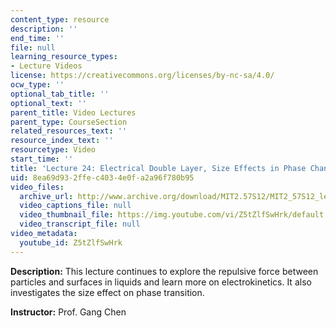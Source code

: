 ```yaml
---
content_type: resource
description: ''
end_time: ''
file: null
learning_resource_types:
- Lecture Videos
license: https://creativecommons.org/licenses/by-nc-sa/4.0/
ocw_type: ''
optional_tab_title: ''
optional_text: ''
parent_title: Video Lectures
parent_type: CourseSection
related_resources_text: ''
resource_index_text: ''
resourcetype: Video
start_time: ''
title: 'Lecture 24: Electrical Double Layer, Size Effects in Phase Change'
uid: 8ea69d93-2ffe-c403-4e0f-a2a96f780b95
video_files:
  archive_url: http://www.archive.org/download/MIT2.57S12/MIT2_57S12_lec24_300k.mp4
  video_captions_file: null
  video_thumbnail_file: https://img.youtube.com/vi/Z5tZlfSwHrk/default.jpg
  video_transcript_file: null
video_metadata:
  youtube_id: Z5tZlfSwHrk
---
```


**Description:** This lecture continues to explore the repulsive force between particles and surfaces in liquids and learn more on electrokinetics. It also investigates the size effect on phase transition.

**Instructor:** Prof. Gang Chen

